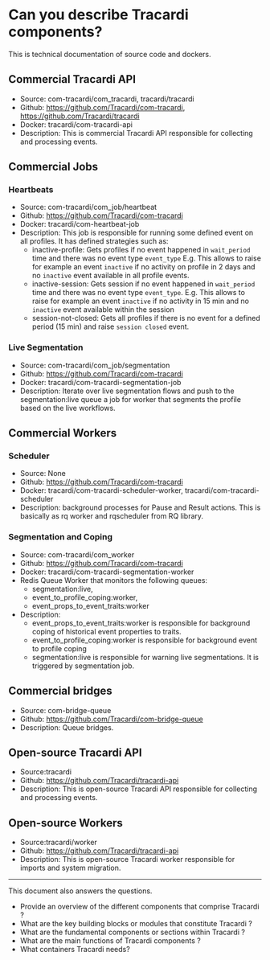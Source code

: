 # Can you describe Tracardi components?

This is technical documentation of source code and dockers.

## Commercial Tracardi API

- Source: com-tracardi/com_tracardi, tracardi/tracardi
- Github: https://github.com/Tracardi/com-tracardi, https://github.com/Tracardi/tracardi
- Docker: tracardi/com-tracardi-api
- Description: This is commercial Tracardi API responsible for collecting and processing events.

## Commercial Jobs

### Heartbeats

- Source: com-tracardi/com_job/heartbeat
- Github: https://github.com/Tracardi/com-tracardi
- Docker: tracardi/com-heartbeat-job
- Description: This job is responsible for running some defined event on all profiles. It has defined strategies such
  as:
    - inactive-profile: Gets profiles if no event happened in `wait_period` time and there was no event
      type `event_type` E.g. This allows to raise for example an event `inactive` if no activity on profile in 2 days
      and no `inactive` event available in all profile events.
    - inactive-session:  Gets session if no event happened in `wait_period` time and there was no event
      type `event_type`. E.g. This allows to raise for example an event `inactive` if no activity in 15 min and
      no `inactive` event available within the session
    - session-not-closed: Gets all profiles if there is no event for a defined period (15 min) and raise `session closed`
      event.

### Live Segmentation

- Source: com-tracardi/com_job/segmentation
- Github: https://github.com/Tracardi/com-tracardi
- Docker: tracardi/com-tracardi-segmentation-job
- Description: Iterate over live segmentation flows and push to the segmentation:live queue a job for worker that
  segments the profile based on the live workflows.

## Commercial Workers

### Scheduler

- Source: None
- Github: https://github.com/Tracardi/com-tracardi
- Docker: tracardi/com-tracardi-scheduler-worker, tracardi/com-tracardi-scheduler
- Description: background processes for Pause and Result actions. This is basically as rq worker and rqscheduler from RQ
  library.

### Segmentation and Coping

- Source: com-tracardi/com_worker
- Github: https://github.com/Tracardi/com-tracardi
- Docker: tracardi/com-tracardi-segmentation-worker
- Redis Queue Worker that monitors the following queues:
    - segmentation:live,
    - event_to_profile_coping:worker,
    - event_props_to_event_traits:worker
- Description:
    - event_props_to_event_traits:worker is responsible for background coping of historical event properties to traits.
    - event_to_profile_coping:worker is responsible for background event to profile coping
    - segmentation:live is responsible for warning live segmentations. It is triggered by segmentation job.

## Commercial bridges

- Source: com-bridge-queue
- Github: https://github.com/Tracardi/com-bridge-queue
- Description: Queue bridges.

## Open-source Tracardi API

- Source:tracardi
- Github: https://github.com/Tracardi/tracardi-api
- Description: This is open-source Tracardi API responsible for collecting and processing events.

## Open-source Workers

- Source:tracardi/worker
- Github: https://github.com/Tracardi/tracardi-api
- Description: This is open-source Tracardi worker responsible for imports and system migration. 

---
This document also answers the questions.

- Provide an overview of the different components that comprise Tracardi ?
- What are the key building blocks or modules that constitute Tracardi ?
- What are the fundamental components or sections within Tracardi ?
- What are the main functions of Tracardi components ?
- What containers Tracardi needs?
